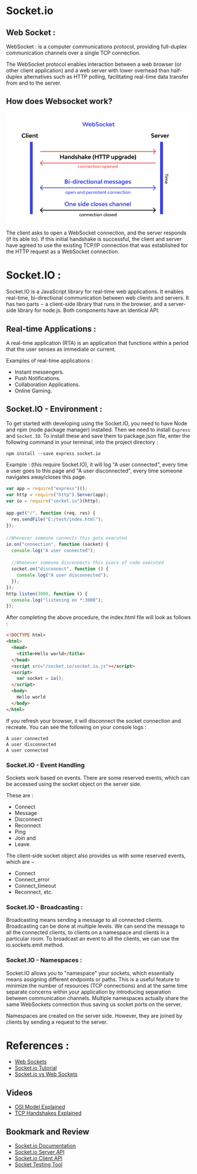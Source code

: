 # Socket.io

## Web Socket :

WebSocket : is a computer communications protocol, providing full-duplex communication channels over a single TCP connection.

The WebSocket protocol enables interaction between a web browser (or other client application) and a web server with lower overhead than half-duplex alternatives such as HTTP polling, facilitating real-time data transfer from and to the server.

## How does Websocket work?

![Websocket works](./assets/websocket%20work.png)

The client asks to open a WebSocket connection, and the server responds (if its able to). If this initial handshake is successful, the client and server have agreed to use the existing TCP/IP connection that was established for the HTTP request as a WebSocket connection.

# Socket.IO :

Socket.IO is a JavaScript library for real-time web applications. It enables real-time, bi-directional communication between web clients and servers. It has two parts − a client-side library that runs in the browser, and a server-side library for node.js. Both components have an identical API.

## Real-time Applications :

A real-time application (RTA) is an application that functions within a period that the user senses as immediate or current.

Examples of real-time applications :

- Instant messengers.
- Push Notifications.
- Collaboration Applications.
- Online Gaming.

## Socket.IO - Environment :

To get started with developing using the Socket.IO, you need to have Node and npm (node package manager) installed. Then we need to install `Express` and `Socket.IO`. To install these and save them to package.json file, enter the following command in your terminal, into the project directory :

```
npm install --save express socket.io
```

Example : (this require Socket.IO), it will log "A user connected", every time a user goes to this page and "A user disconnected", every time someone navigates away/closes this page.

```js
var app = require("express")();
var http = require("http").Server(app);
var io = require("socket.io")(http);

app.get("/", function (req, res) {
  res.sendFile("E:/test/index.html");
});

//Whenever someone connects this gets executed
io.on("connection", function (socket) {
  console.log("A user connected");

  //Whenever someone disconnects this piece of code executed
  socket.on("disconnect", function () {
    console.log("A user disconnected");
  });
});
http.listen(3000, function () {
  console.log("listening on *:3000");
});
```

After completing the above procedure, the index.html file will look as follows :

```html
<!DOCTYPE html>
<html>
  <head>
    <title>Hello world</title>
  </head>
  <script src="/socket.io/socket.io.js"></script>
  <script>
    var socket = io();
  </script>
  <body>
    Hello world
  </body>
</html>
```

If you refresh your browser, it will disconnect the socket connection and recreate. You can see the following on your console logs :

```
A user connected
A user disconnected
A user connected
```

### Socket.IO - Event Handling

Sockets work based on events. There are some reserved events, which can be accessed using the socket object on the server side.

These are :

- Connect
- Message
- Disconnect
- Reconnect
- Ping
- Join and
- Leave.

The client-side socket object also provides us with some reserved events, which are −

- Connect
- Connect_error
- Connect_timeout
- Reconnect, etc.

### Socket.IO - Broadcasting :

Broadcasting means sending a message to all connected clients. Broadcasting can be done at multiple levels. We can send the message to all the connected clients, to clients on a namespace and clients in a particular room. To broadcast an event to all the clients, we can use the io.sockets.emit method.

### Socket.IO - Namespaces :

Socket.IO allows you to "namespace" your sockets, which essentially means assigning different endpoints or paths. This is a useful feature to minimize the number of resources (TCP connections) and at the same time separate concerns within your application by introducing separation between communication channels. Multiple namespaces actually share the same WebSockets connection thus saving us socket ports on the server.

Namespaces are created on the server side. However, they are joined by clients by sending a request to the server.

# References :

- [Web Sockets](https://en.wikipedia.org/wiki/WebSocket)
- [Socket.io Tutorial](https://www.tutorialspoint.com/socket.io/)
- [Socket.io vs Web Sockets](https://www.educba.com/websocket-vs-socket-io/)

## Videos

- [OSI Model Explained](https://www.youtube.com/watch?v=vv4y_uOneC0&ab_channel=TechTerms)
- [TCP Handshakes Explained](https://www.youtube.com/watch?v=xMtP5ZB3wSk)

## Bookmark and Review
- [Socket.io Documentation](https://socket.io/docs/v4/)
- [Socket.io Server API](https://socket.io/docs/v4/server-api)
- [Socket.io Client API](https://socket.io/docs/v4/client-api)
- [Socket Testing Tool](https://amritb.github.io/socketio-client-tool/)
